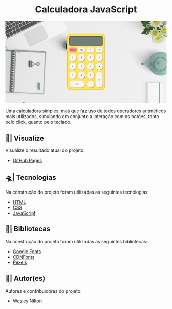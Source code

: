 <h1 align="center">Calculadora JavaScript</h1>

![Visão Geral](assets/img/javascript-calculator.jpg)

Uma calculadora simples, mas que faz uso de todos operadores aritméticos mais utilizados, simulando em conjunto a interação com os botões, tanto pelo click, quanto pelo teclado.

## 🔎| Visualize
Visualize o resultado atual do projeto:

- [GitHub Pages](https://wesley-nilton.github.io/calculadora-javascript/)

## 🛸| Tecnologias
Na construção do projeto foram utilizadas as seguintes tecnologias:

- [HTML](https://developer.mozilla.org/pt-BR/docs/Web/HTML)
- [CSS](https://developer.mozilla.org/pt-BR/docs/Web/CSS)
- [JavaScript](https://developer.mozilla.org/pt-BR/docs/Web/JavaScript)

## 🎯| Bibliotecas
Na construção do projeto foram utilizadas as seguintes bibliotecas:

- [Google Fonts](https://fonts.google.com/)
- [CDNFonts](https://www.cdnfonts.com/)
- [Pexels](https://www.pexels.com/pt-br/)

## 👥| Autor(es)
Autores e contribuidores do projeto:

- [Wesley Nilton](https://github.com/Wesley-Nilton)